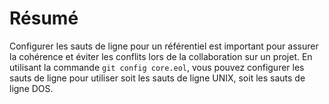 # Résumé

Configurer les sauts de ligne pour un référentiel est important pour assurer la cohérence et éviter les conflits lors de la collaboration sur un projet. En utilisant la commande `git config core.eol`, vous pouvez configurer les sauts de ligne pour utiliser soit les sauts de ligne UNIX, soit les sauts de ligne DOS.
